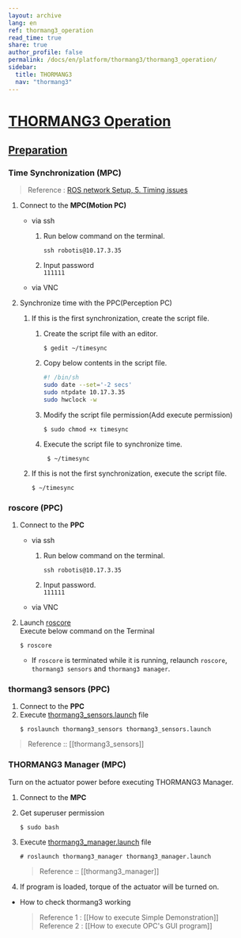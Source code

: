 ```yaml
---
layout: archive
lang: en
ref: thormang3_operation
read_time: true
share: true
author_profile: false
permalink: /docs/en/platform/thormang3/thormang3_operation/
sidebar:
  title: THORMANG3
  nav: "thormang3"
---
```


<div style="counter-reset: h1 4">
</div>

# [THORMANG3 Operation](#thormang3-operation)

## [Preparation](#preparation)

### Time Synchronization (MPC)
> Reference : [ROS network Setup, 5. Timing issues](http://wiki.ros.org/ROS/NetworkSetup#Timing_issues.2C_TF_complaining_about_extrapolation_into_the_future.3F)

1. Connect to the **MPC(Motion PC)**
   - via ssh  
      1. Run below command on the terminal.  
         ```
         ssh robotis@10.17.3.35
         ```
  
      2. Input password  
         `111111`  
 	
   - via VNC  
   
2. Synchronize time with the PPC(Perception PC)  
   1. If this is the first synchronization, create the script file.   
      1. Create the script file with an editor.  
         ```
         $ gedit ~/timesync
         ```
        
      2. Copy below contents in the script file.  
         ```bash
         #! /bin/sh
         sudo date --set='-2 secs'
         sudo ntpdate 10.17.3.35
         sudo hwclock -w
         ```
      3. Modify the script file permission(Add execute permission)  
         ```
         $ sudo chmod +x timesync
         ```
         
      4. Execute the script file to synchronize time.  
         ```
          $ ~/timesync
         ```
          
   2. If this is not the first synchronization, execute the script file.  
      ```
      $ ~/timesync
      ```

### roscore (PPC)
1. Connect to the **PPC**
   - via ssh  
      1. Run below command on the terminal.  
         ```
         ssh robotis@10.17.3.35
         ```
         
      2. Input password.  
        `111111`  
      
   - via VNC  
   
2. Launch [roscore](http://wiki.ros.org/roscore)  
	Execute below command on the Terminal  
    
   ```
   $ roscore
   ```
    
   - If `roscore` is terminated while it is running, relaunch `roscore`,   
      `thormang3 sensors` and `thormang3 manager`.

### thormang3 sensors (PPC)
1. Connect to the **PPC**  
2. Execute [thormang3_sensors.launch](https://github.com/ROBOTIS-GIT/ROBOTIS-THORMANG-PPC/blob/master/thormang3_sensors/launch/thormang3_sensors.launch) file  
   ```
   $ roslaunch thormang3_sensors thormang3_sensors.launch
   ```
	
  > Reference :: [[thormang3_sensors]]

### THORMANG3 Manager (MPC)
Turn on the actuator power before executing THORMANG3 Manager.  

1. Connect to the **MPC**  
2. Get superuser permission  
   ```
   $ sudo bash
   ```
   
3. Execute [thormang3_manager.launch](https://github.com/ROBOTIS-GIT/ROBOTIS-THORMANG-MPC/blob/master/thormang3_manager/launch/thormang3_manager.launch) file  
   ```
   # roslaunch thormang3_manager thormang3_manager.launch
   ```
	
   > Reference :: [[thormang3_manager]]  
4. If program is loaded, torque of the actuator will be turned on.  

- How to check thormang3 working
  > Reference 1 : [[How to execute Simple Demonstration]]  
  > Reference 2 : [[How to execute OPC's GUI program]] 

